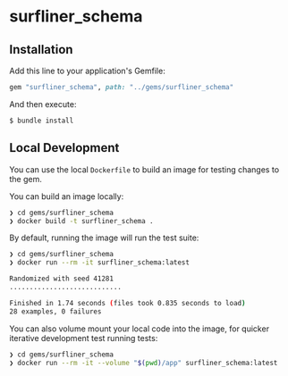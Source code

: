 # surfliner_schema

## Installation

Add this line to your application's Gemfile:

```ruby
gem "surfliner_schema", path: "../gems/surfliner_schema"
```

And then execute:

    $ bundle install

## Local Development

You can use the local `Dockerfile` to build an image for testing changes to the gem.

You can build an image locally:

```sh
❯ cd gems/surfliner_schema
❯ docker build -t surfliner_schema .
```

By default, running the image will run the test suite:

```sh
❯ cd gems/surfliner_schema
❯ docker run --rm -it surfliner_schema:latest

Randomized with seed 41281
............................

Finished in 1.74 seconds (files took 0.835 seconds to load)
28 examples, 0 failures
```

You can also volume mount your local code into the image, for quicker iterative development test running tests:

```sh
❯ cd gems/surfliner_schema
❯ docker run --rm -it --volume "$(pwd)/app" surfliner_schema:latest
```


